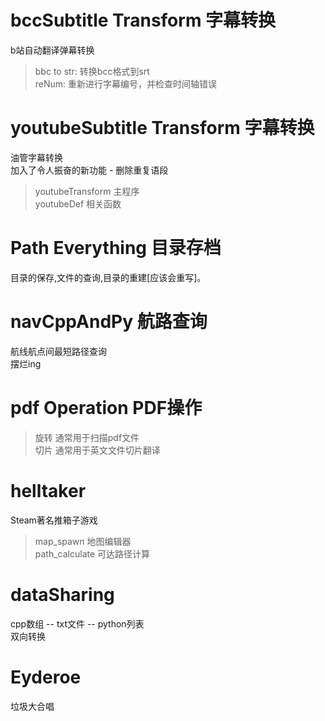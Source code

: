 # bccSubtitle Transform 字幕转换
b站自动翻译弹幕转换
> bbc to str: 转换bcc格式到srt\
> reNum: 重新进行字幕编号，并检查时间轴错误
# youtubeSubtitle Transform 字幕转换
油管字幕转换\
加入了令人振奋的新功能 - 删除重复语段
> youtubeTransform 主程序\
> youtubeDef 相关函数
# Path Everything 目录存档
目录的保存,文件的查询,目录的重建[应该会重写]。
# navCppAndPy 航路查询
航线航点间最短路径查询\
摆烂ing
# pdf Operation PDF操作
> 旋转 通常用于扫描pdf文件\
> 切片 通常用于英文文件切片翻译
# helltaker 
Steam著名推箱子游戏
> map_spawn 地图编辑器\
> path_calculate 可达路径计算
# dataSharing
cpp数组 -- txt文件 -- python列表\
双向转换
# Eyderoe 
垃圾大合唱
